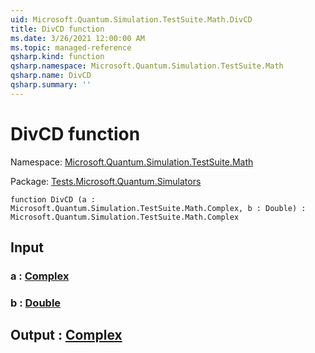 ```yaml
---
uid: Microsoft.Quantum.Simulation.TestSuite.Math.DivCD
title: DivCD function
ms.date: 3/26/2021 12:00:00 AM
ms.topic: managed-reference
qsharp.kind: function
qsharp.namespace: Microsoft.Quantum.Simulation.TestSuite.Math
qsharp.name: DivCD
qsharp.summary: ''
---
```


# DivCD function

Namespace: [Microsoft.Quantum.Simulation.TestSuite.Math](xref:Microsoft.Quantum.Simulation.TestSuite.Math)

Package: [Tests.Microsoft.Quantum.Simulators](https://nuget.org/packages/Tests.Microsoft.Quantum.Simulators)




```qsharp
function DivCD (a : Microsoft.Quantum.Simulation.TestSuite.Math.Complex, b : Double) : Microsoft.Quantum.Simulation.TestSuite.Math.Complex
```


## Input

### a : [Complex](xref:Microsoft.Quantum.Simulation.TestSuite.Math.Complex)




### b : [Double](xref:microsoft.quantum.lang-ref.double)





## Output : [Complex](xref:Microsoft.Quantum.Simulation.TestSuite.Math.Complex)

